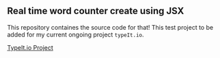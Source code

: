 ## Real time word counter create using JSX

This repository containes the source code for that! This test project to be added for my current ongoing project `typeIt.io`.

<a href="https://github.com/MB-44/typeit.io">TypeIt.io Project</a>

